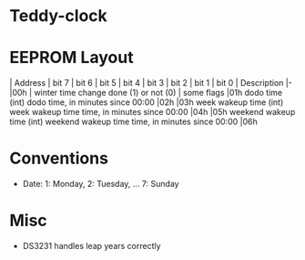 # Teddy-clock

# EEPROM Layout


| Address | bit 7 | bit 6 | bit 5 | bit 4 | bit 3 | bit 2 | bit 1 | bit 0 | Description
|-
|00h <td colspan="7"> | winter time change done (1) or not (0) | some flags
|01h <td rowspan="2" colspan="8"> dodo time <td rowspan="2"> (int) dodo time, in minutes since 00:00
|02h
|03h <td colspan="8" rowspan="2">week wakeup time <td rowspan="2"> (int) week wakeup time time, in minutes since 00:00
|04h
|05h <td colspan="8" rowspan="2">weekend wakeup time <td rowspan="2"> (int) weekend wakeup time time, in minutes since 00:00
|06h


# Conventions

- Date: 1: Monday, 2: Tuesday, ... 7: Sunday

# Misc

- DS3231 handles leap years correctly
